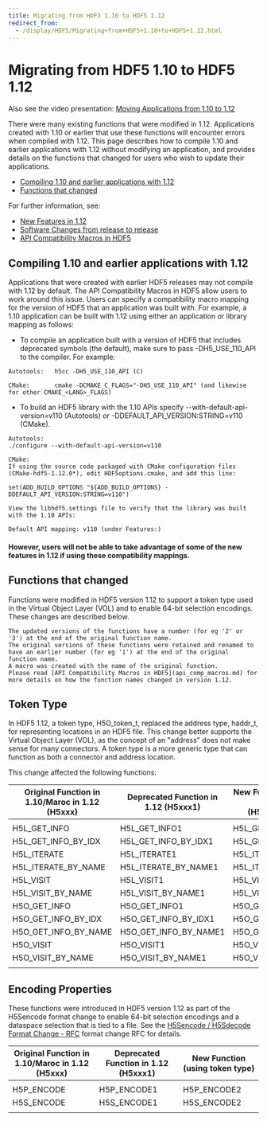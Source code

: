 ```yaml
---
title: Migrating from HDF5 1.10 to HDF5 1.12
redirect_from: 
  - /display/HDF5/Migrating+from+HDF5+1.10+to+HDF5+1.12.html
---
```


# Migrating from HDF5 1.10 to HDF5 1.12

Also see the video presentation: [Moving Applications from 1.10 to 1.12](https://www.hdfgroup.org/2020/03/moving-applications-from-1-10-to-hdf5-1-12-video-materials)

There were many existing functions that were modified in 1.12. Applications created with 1.10 or earlier that use these functions will encounter errors when compiled with 1.12. This page describes how to compile 1.10 and earlier applications with 1.12 without modifying an application, and provides details on the functions that changed for users who wish to update their applications.

* [Compiling 1.10 and earlier applications with 1.12](#Compiling-1.10-and-earlier-applications-with-1.12)
* [Functions that changed](#Functions-that-changed)

For further information, see:

* [New Features in 1.12](new_features_1_12.md)
* [Software Changes from release to release](sw_changes_1.12.md)
* [API Compatibility Macros in HDF5](api_comp_macros.md)

## Compiling 1.10 and earlier applications with 1.12

Applications that were created with earlier HDF5 releases may not compile with 1.12 by default. The API Compatibility Macros in HDF5 allow users to work around this issue. Users can specify a compatibility macro mapping for the version of HDF5 that an application was built with. For example, a 1.10 application can be built with 1.12 using either an application or library mapping as follows:

* To compile an application built with a version of HDF5 that includes deprecated symbols (the default), make sure to pass -DH5_USE_110_API to the compiler. For example:

~~~
Autotools:   h5cc -DH5_USE_110_API (C)

CMake:       cmake -DCMAKE_C_FLAGS="-DH5_USE_110_API" (and likewise for other CMAKE_<LANG>_FLAGS)
~~~

* To build an HDF5 library with the 1.10 APIs specify --with-default-api-version=v110 (Autotools) or -DDEFAULT_API_VERSION:STRING=v110 (CMake).

~~~
Autotools: 
./configure --with-default-api-version=v110

CMake:
If using the source code packaged with CMake configuration files (CMake-hdf5-1.12.0*), edit HDF5options.cmake, and add this line:

set(ADD_BUILD_OPTIONS "${ADD_BUILD_OPTIONS} -DDEFAULT_API_VERSION:STRING=v110")

View the libhdf5.settings file to verify that the library was built with the 1.10 APIs:

Default API mapping: v110 (under Features:)
~~~

#### However, users will not be able to take advantage of some of the new features in 1.12 if using these compatibility mappings.

## Functions that changed
Functions were modified in HDF5 version 1.12 to support a token type used in the Virtual Object Layer (VOL) and to enable 64-bit selection encodings. These changes are described below.

~~~
The updated versions of the functions have a number (for eg '2' or '3') at the end of the original function name.   
The original versions of these functions were retained and renamed to have an earlier number (for eg '1') at the end of the original function name.  
A macro was created with the name of the original function.   
Please read [API Compatibility Macros in HDF5](api_comp_macros.md) for more details on how the function names changed in version 1.12.
~~~

## Token Type
In HDF5 1.12, a token type, H5O_token_t, replaced the address type, haddr_t, for representing locations in an HDF5 file. This change better supports the Virtual Object Layer (VOL), as the concept of an "address" does not make sense for many connectors. A token type is a more generic type that can function as both a connector and address location.

This change affected the following functions:

| Original Function in 1.10/Maroc in 1.12 (H5xxx) | Deprecated Function in 1.12 (H5xxx1) | New Function (using token type) <br>(H5xxx2 or H5xxx3 |
| ----------------------------------------------- | ------------------------------------ | ------------------------------- |
|                                                 |                                      |                                 |
| H5L_GET_INFO                                    | H5L_GET_INFO1                        | H5L_GET_INFO2                   |
| H5L_GET_INFO_BY_IDX                             | H5L_GET_INFO_BY_IDX1                 | H5L_GET_INFO_BY_IDX2            |
| H5L_ITERATE                                     | H5L_ITERATE1                         | H5L_ITERATE2                    |
| H5L_ITERATE_BY_NAME                             | H5L_ITERATE_BY_NAME1                 | H5L_ITERATE_BY_NAME2            |
| H5L_VISIT                                       | H5L_VISIT1                           | H5L_VISIT2                      |
| H5L_VISIT_BY_NAME                               | H5L_VISIT_BY_NAME1                   | H5L_VISIT_BY_NAME2              |
| H5O_GET_INFO                                    | H5O_GET_INFO1                        | H5O_GET_INFO3                   |
| H5O_GET_INFO_BY_IDX                             | H5O_GET_INFO_BY_IDX1                 | H5O_GET_INFO_BY_IDX3            |
| H5O_GET_INFO_BY_NAME                            | H5O_GET_INFO_BY_NAME1                | H5O_GET_INFO_BY_NAME3           |
| H5O_VISIT                                       | H5O_VISIT1                           | H5O_VISIT3                      |
| H5O_VISIT_BY_NAME                               | H5O_VISIT_BY_NAME1                   | H5O_VISIT_BY_NAME3              |
|                                                 |                                      |                                 |

## Encoding Properties
These functions were introduced in HDF5 version 1.12 as part of the H5Sencode format change to enable 64-bit selection encodings and a dataspace selection that is tied to a file. See the [H5Sencode / H5Sdecode Format Change - RFC](https://docs.hdfgroup.org/hdf5/rfc/H5Sencode_format.docx.pdf) format change RFC for details.

| Original Function in 1.10/Maroc in 1.12 (H5xxx) | Deprecated Function in 1.12 (H5xxx1) | New Function (using token type) |
| ----------------------------------------------- | ------------------------------------ | ------------------------------- |
|                                                 |                                      |                                 |
| H5P_ENCODE                                      | H5P_ENCODE1                          | H5P_ENCODE2                     |
| H5S_ENCODE                                      | H5S_ENCODE1                          | H5S_ENCODE2                     |
|                                                 |                                      |                                 |
